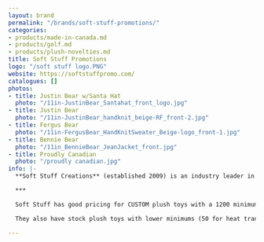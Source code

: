 ```yaml
---
layout: brand
permalink: "/brands/soft-stuff-promotions/"
categories:
- products/made-in-canada.md
- products/golf.md
- products/plush-novelties.md
title: Soft Stuff Promotions
logo: "/soft stuff logo.PNG"
website: https://softstuffpromo.com/
catalogues: []
photos:
- title: Justin Bear w/Santa Hat
  photo: "/11in-JustinBear_Santahat_front_logo.jpg"
- title: Justin Bear
  photo: "/11in-JustinBear_handknit_beige-RF_front-2.jpg"
- title: Fergus Bear
  photo: "/11in-FergusBear_HandKnitSweater_Beige-logo_front-1.jpg"
- title: Bennie Bear
  photo: "/11in_BennieBear_JeanJacket_front.jpg"
- title: Proudly Canadian
  photo: "/proudly canadian.jpg"
info: |-
  **Soft Stuff Creations** (established 2009) is an industry leader in premium custom plush toys and other soft products. It has the most innovative and creative golf head covers available today through its [Creative Covers for Golf](https://creativecoversforgolf.com/) division.

  ***

  Soft Stuff has good pricing for CUSTOM plush toys with a 1200 minimum. Custom orders also have the option to pay for a "sample" to see before producing the 1199 others! :)

  They also have stock plush toys with lower minimums (50 for heat transfers or 24 pieces for embroidery) . Most of the photos shown are from the stock plush toys.

---
```

